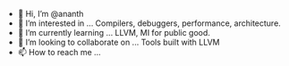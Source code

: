 - 👋 Hi, I’m @ananth
- 👀 I’m interested in ... Compilers, debuggers, performance, architecture.
- 🌱 I’m currently learning ... LLVM, MI for public good.
- 💞️ I’m looking to collaborate on ... Tools built with LLVM
- 📫 How to reach me ...

<!---
ananthakri/ananthakri is a ✨ special ✨ repository because its `README.md` (this file) appears on your GitHub profile.
You can click the Preview link to take a look at your changes.
--->
